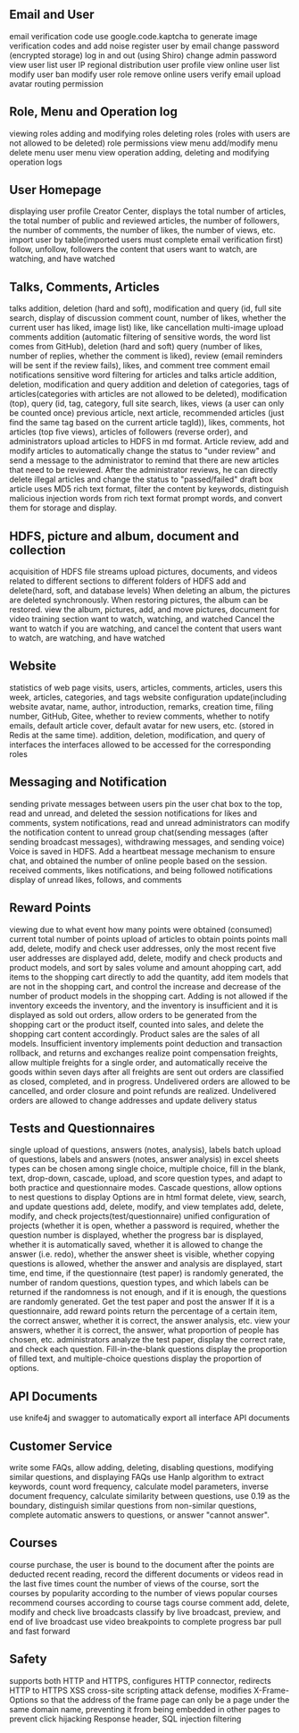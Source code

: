 ## Email and User
email verification code 
use google.code.kaptcha to generate image verification codes and add noise
register user by email
change password (encrypted storage)
log in and out (using Shiro)
change admin password
view user list
user IP regional distribution
user profile 
view online user list
modify user ban
modify user role
remove online users
verify email
upload avatar 
routing permission 

## Role, Menu and Operation log
viewing roles 
adding and modifying roles
deleting roles (roles with users are not allowed to be deleted)
role permissions
view menu
add/modify menu 
delete menu 
user menu 
view operation 
adding, deleting and modifying operation logs

## User Homepage 
displaying user profile 
Creator Center, displays the total number of articles, the total number of public and reviewed articles, the number of followers, the number of comments, the number of likes, the number of views, etc.
import user by table(imported users must complete email verification first) 
follow, unfollow, followers
the content that users want to watch, are watching, and have watched

## Talks, Comments, Articles
talks addition, deletion (hard and soft), modification and query (id, full site search, display of discussion comment count, number of likes, whether the current user has liked, image list)
like, like cancellation 
multi-image upload
comments addition (automatic filtering of sensitive words, the word list comes from GitHub), deletion (hard and soft) query (number of likes, number of replies, whether the comment is liked), review (email reminders will be sent if the review fails), likes, and comment tree 
comment email notifications
sensitive word filtering for articles and talks 
article addition, deletion, modification and query 
addition and deletion of categories, tags of articles(categories with articles are not allowed to be deleted), modification (top), query (id, tag, category, full site search, likes, views (a user can only be counted once) 
previous article, next article, recommended articles (just find the same tag based on the current article tagId)), likes, comments, hot articles (top five views), articles of followers (reverse order), and administrators upload articles to HDFS in md format.
Article review, add and modify articles to automatically change the status to "under review" and send a message to the administrator to remind that there are new articles that need to be reviewed. After the administrator reviews, he can directly delete illegal articles and change the status to "passed/failed" 
draft box
article uses MD5 rich text format, filter the content by keywords, distinguish malicious injection words from rich text format prompt words, and convert them for storage and display.

## HDFS, picture and album, document and collection
acquisition of HDFS file streams 
upload pictures, documents, and videos related to different sections to different folders of HDFS 
add and delete(hard, soft, and database levels)  When deleting an album, the pictures are deleted synchronously. When restoring pictures, the album can be restored. 
view the album, pictures, add, and move pictures, document for video training section
want to watch, watching, and watched 
Cancel the want to watch if you are watching, and cancel the content that users want to watch, are watching, and have watched

## Website
statistics of web page visits, users, articles, comments, articles, users this week, articles, categories, and tags
website configuration update(including website avatar, name, author, introduction, remarks, creation time, filing number, GitHub, Gitee, whether to review comments, whether to notify emails, default article cover, default avatar for new users, etc. (stored in Redis at the same time). 
addition, deletion, modification, and query of interfaces
the interfaces allowed to be accessed for the corresponding roles 

## Messaging and Notification
sending private messages between users
pin the user chat box to the top, read and unread, and deleted the session 
notifications for likes and comments, system notifications, read and unread 
administrators can modify the notification content to unread 
group chat(sending messages (after sending broadcast messages), withdrawing messages, and sending voice) Voice is saved in HDFS. 
Add a heartbeat message mechanism to ensure chat, and obtained the number of online people based on the session.
received comments, likes notifications, and being followed notifications
display of unread likes, follows, and comments

## Reward Points
viewing
due to what event how many points were obtained (consumed)  
current total number of points 
upload of articles to obtain points 
points mall
add, delete, modify and check user addresses, only the most recent five user addresses are displayed
add, delete, modify and check products and product models, and sort by sales volume and amount
ahopping cart, add items to the shopping cart directly to add the quantity, add item models that are not in the shopping cart, and control the increase and decrease of the number of product models in the shopping cart. Adding is not allowed if the inventory exceeds the inventory, and the inventory is insufficient and it is displayed as sold out
orders, allow orders to be generated from the shopping cart or the product itself, counted into sales, and delete the shopping cart content accordingly. Product sales are the sales of all models. Insufficient inventory implements point deduction and transaction rollback, and returns and exchanges realize point compensation
freights, allow multiple freights for a single order, and automatically receive the goods within seven days after all freights are sent out
orders are classified as closed, completed, and in progress. Undelivered orders are allowed to be cancelled, and order closure and point refunds are realized. Undelivered orders are allowed to change addresses and update delivery status

## Tests and Questionnaires
single upload of questions, answers (notes, analysis), labels
batch upload of questions, labels and answers (notes, answer analysis) in excel sheets 
types can be chosen among single choice, multiple choice, fill in the blank, text, drop-down, cascade, upload, and score question types, and adapt to both practice and questionnaire modes. 
Cascade questions, allow options to nest questions to display
Options are in html format
delete, view, search, and update questions
add, delete, modify, and view templates
add, delete, modify, and check projects(test/questionnaire) 
unified configuration of projects (whether it is open, whether a password is required, whether the question number is displayed, whether the progress bar is displayed, whether it is automatically saved, whether it is allowed to change the answer (i.e. redo), whether the answer sheet is visible, whether copying questions is allowed, whether the answer and analysis are displayed, start time, end time, if the questionnaire (test paper) is randomly generated, the number of random questions, question types, and which labels can be returned if the randomness is not enough, and if it is enough, the questions are randomly generated. 
Get the test paper and post the answer 
If it is a questionnaire, add reward points 
return the percentage of a certain item, the correct answer, whether it is correct, the answer analysis, etc. 
view your answers, whether it is correct, the answer, what proportion of people has chosen, etc.
administrators analyze the test paper, display the correct rate, and check each question. Fill-in-the-blank questions display the proportion of filled text, and multiple-choice questions display the proportion of options.

## API Documents
use knife4j and swagger to automatically export all interface API documents

## Customer Service
write some FAQs, allow adding, deleting, disabling questions, modifying similar questions, and displaying FAQs 
use Hanlp algorithm to extract keywords, count word frequency, calculate model parameters, inverse document frequency, calculate similarity between questions, use 0.19 as the boundary, distinguish similar questions from non-similar questions, complete automatic answers to questions, or answer "cannot answer".

## Courses
course purchase, the user is bound to the document after the points are deducted 
recent reading, record the different documents or videos read in the last five times
count the number of views of the course, sort the courses by popularity according to the number of views
popular courses
recommend courses according to course tags
course comment
add, delete, modify and check live broadcasts
classify by live broadcast, preview, and end of live broadcast
use video breakpoints to complete progress bar pull and fast forward

## Safety
supports both HTTP and HTTPS, configures HTTP connector, redirects HTTP to HTTPS
XSS cross-site scripting attack defense, modifies X-Frame-Options so that the address of the frame page can only be a page under the same domain name, preventing it from being embedded in other pages to prevent click hijacking
Response header, SQL injection filtering
